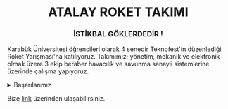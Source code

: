 <h1 align="center">ATALAY ROKET TAKIMI</h1>
<h3 align="center">İSTİKBAL GÖKLERDEDİR !</h3>

Karabük Üniversitesi öğrencileri olarak 4 senedir Teknofest'in düzenlediği Roket Yarışması'na katılıyoruz. Takımımız; yönetim, mekanik ve elektronik olmak üzere 3 ekip beraber havacılık ve savunma sanayii sistemlerine üzerinde çalışma yapıyoruz.

<details>
  <summary>Başarılarımız</summary>
  
- Teknofest Roket Yarışması 2019 Alçak İrtifa Finalisti / Hezarfen Roket Takımı-NFS1914
- Teknofest Roket Yarışması 2020 Alçak İrtifa Finalisti  / Baybars Roket Takımı-Karaşahin
- Teknofest Roket Yarışması 2020 Orta İrtifa Finalisti / Atalay Roket Takımı-Mızrak
- Teknofest Roket Yarışması 2021 Yüksek İrtifa Finalisti / Atalay Roket Takımı-Mızrak
- Teknofest Roket Yarışması 2022 Orta İrtifa Finalisti / Atalay Roket Takımı-Kartekin

</details>

Bize [link](https://linktr.ee/atalayroket) üzerinden ulaşabilirsiniz.
